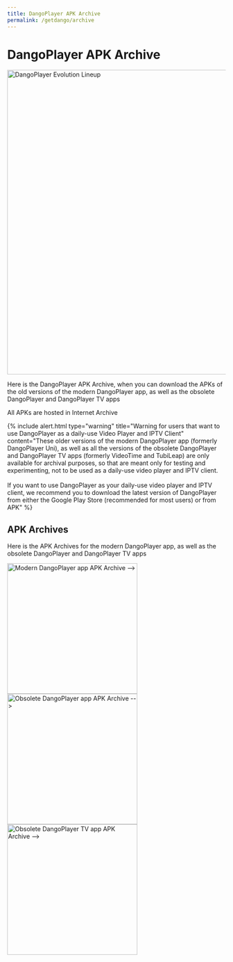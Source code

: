 ```yaml
---
title: DangoPlayer APK Archive
permalink: /getdango/archive
---
```

# DangoPlayer APK Archive
<img alt='DangoPlayer Evolution Lineup' width='700' src='https://brunochanrio.github.io/DangoPlayer/assets/DangoEvolutionLineup.png'/>

Here is the DangoPlayer APK Archive, when you can download the APKs of the old versions of the modern DangoPlayer app, as well as the obsolete DangoPlayer and DangoPlayer TV apps

All APKs are hosted in Internet Archive

{% include alert.html type="warning" title="Warning for users that want to use DangoPlayer as a daily-use Video Player and IPTV Client" content="These older versions of the modern DangoPlayer app (formerly DangoPlayer Uni), as well as all the versions of the obsolete DangoPlayer and DangoPlayer TV apps (formerly VideoTime and TubiLeap) are only available for archival purposes, so that are meant only for testing and experimenting, not to be used as a daily-use video player and IPTV client. <br> <br> If you want to use DangoPlayer as your daily-use video player and IPTV client, we recommend you to download the latest version of DangoPlayer from either the Google Play Store (recommended for most users) or from APK" %}

## APK Archives
Here is the APK Archives for the modern DangoPlayer app, as well as the obsolete DangoPlayer and DangoPlayer TV apps 

<a href="https://brunochanrio.github.io/DangoPlayer/getdango/archive/modern"><img alt='Modern DangoPlayer app APK Archive -->' width='300' src='https://brunochanrio.github.io/DangoPlayer/assets/ArchiveBnr_Modern.png'/></a>
<a href="https://brunochanrio.github.io/DangoPlayer/getdango/archive/obsolete"><img alt='Obsolete DangoPlayer app APK Archive -->' width='300' src='https://brunochanrio.github.io/DangoPlayer/assets/ArchiveBnr_Obsolete.png'/></a>
<a href="https://brunochanrio.github.io/DangoPlayer/getdango/archive/obsoletetv"><img alt='Obsolete DangoPlayer TV app APK Archive -->' width='300' src='https://brunochanrio.github.io/DangoPlayer/assets/ArchiveBnr_ObsoleteTV.png'/></a>
